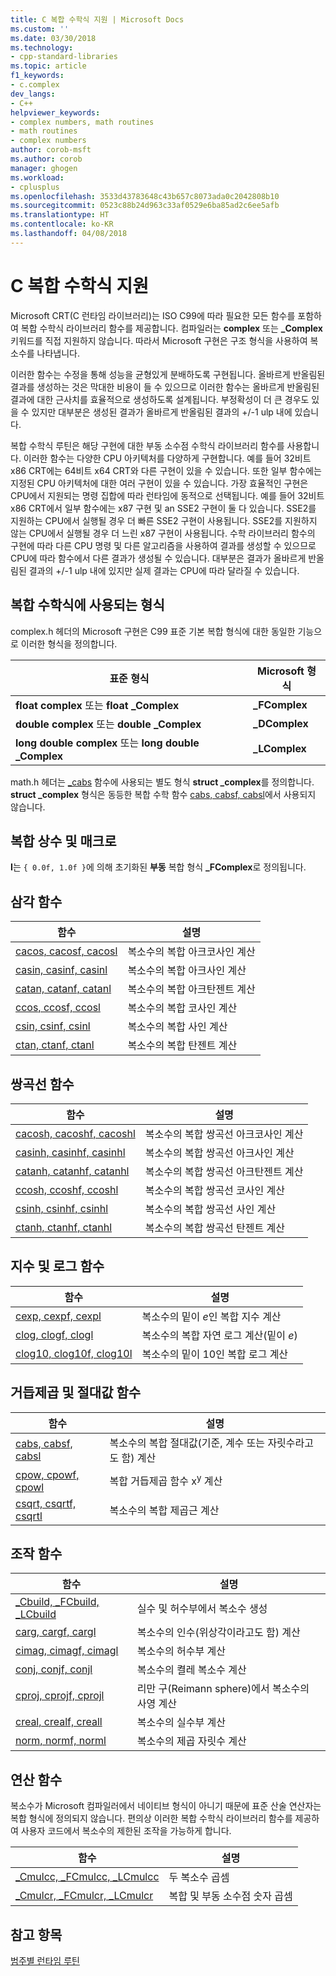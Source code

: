 ```yaml
---
title: C 복합 수학식 지원 | Microsoft Docs
ms.custom: ''
ms.date: 03/30/2018
ms.technology:
- cpp-standard-libraries
ms.topic: article
f1_keywords:
- c.complex
dev_langs:
- C++
helpviewer_keywords:
- complex numbers, math routines
- math routines
- complex numbers
author: corob-msft
ms.author: corob
manager: ghogen
ms.workload:
- cplusplus
ms.openlocfilehash: 3533d43783648c43b657c8073ada0c2042808b10
ms.sourcegitcommit: 0523c88b24d963c33af0529e6ba85ad2c6ee5afb
ms.translationtype: HT
ms.contentlocale: ko-KR
ms.lasthandoff: 04/08/2018
---
```

# <a name="c-complex-math-support"></a>C 복합 수학식 지원

Microsoft CRT(C 런타임 라이브러리)는 ISO C99에 따라 필요한 모든 함수를 포함하여 복합 수학식 라이브러리 함수를 제공합니다. 컴파일러는 **complex** 또는 **_Complex** 키워드를 직접 지원하지 않습니다. 따라서 Microsoft 구현은 구조 형식을 사용하여 복소수를 나타냅니다.

이러한 함수는 수정을 통해 성능을 균형있게 분배하도록 구현됩니다. 올바르게 반올림된 결과를 생성하는 것은 막대한 비용이 들 수 있으므로 이러한 함수는 올바르게 반올림된 결과에 대한 근사치를 효율적으로 생성하도록 설계됩니다. 부정확성이 더 큰 경우도 있을 수 있지만 대부분은 생성된 결과가 올바르게 반올림된 결과의 +/-1 ulp 내에 있습니다.

복합 수학식 루틴은 해당 구현에 대한 부동 소수점 수학식 라이브러리 함수를 사용합니다. 이러한 함수는 다양한 CPU 아키텍처를 다양하게 구현합니다. 예를 들어 32비트 x86 CRT에는 64비트 x64 CRT와 다른 구현이 있을 수 있습니다. 또한 일부 함수에는 지정된 CPU 아키텍처에 대한 여러 구현이 있을 수 있습니다. 가장 효율적인 구현은 CPU에서 지원되는 명령 집합에 따라 런타임에 동적으로 선택됩니다. 예를 들어 32비트 x86 CRT에서 일부 함수에는 x87 구현 및 an SSE2 구현이 둘 다 있습니다. SSE2를 지원하는 CPU에서 실행될 경우 더 빠른 SSE2 구현이 사용됩니다. SSE2를 지원하지 않는 CPU에서 실행될 경우 더 느린 x87 구현이 사용됩니다. 수학 라이브러리 함수의 구현에 따라 다른 CPU 명령 및 다른 알고리즘을 사용하여 결과를 생성할 수 있으므로 CPU에 따라 함수에서 다른 결과가 생성될 수 있습니다. 대부분은 결과가 올바르게 반올림된 결과의 +/-1 ulp 내에 있지만 실제 결과는 CPU에 따라 달라질 수 있습니다.

## <a name="types-used-in-complex-math"></a>복합 수학식에 사용되는 형식

complex.h 헤더의 Microsoft 구현은 C99 표준 기본 복합 형식에 대한 동일한 기능으로 이러한 형식을 정의합니다.

|표준 형식|Microsoft 형식|
|-|-|
|**float complex** 또는 **float _Complex**|**_FComplex**|
|**double complex** 또는 **double _Complex**|**_DComplex**|
|**long double complex** 또는 **long double _Complex**|**_LComplex**|

math.h 헤더는 [_cabs](../c-runtime-library/reference/cabs.md) 함수에 사용되는 별도 형식 **struct _complex**를 정의합니다. **struct _complex** 형식은 동등한 복합 수학 함수 [cabs, cabsf, cabsl](../c-runtime-library/reference/cabs-cabsf-cabsl.md)에서 사용되지 않습니다.

## <a name="complex-constants-and-macros"></a>복합 상수 및 매크로

**I**는 `{ 0.0f, 1.0f }`에 의해 초기화된 **부동** 복합 형식 **_FComplex**로 정의됩니다.

## <a name="trigonometric-functions"></a>삼각 함수

|함수|설명|
|-|-|
|[cacos, cacosf, cacosl](../c-runtime-library/reference/cacos-cacosf-cacosl.md)|복소수의 복합 아크코사인 계산|
|[casin, casinf, casinl](../c-runtime-library/reference/casin-casinf-casinl.md)|복소수의 복합 아크사인 계산|
|[catan, catanf, catanl](../c-runtime-library/reference/catan-catanf-catanl.md)|복소수의 복합 아크탄젠트 계산|
|[ccos, ccosf, ccosl](../c-runtime-library/reference/ccos-ccosf-ccosl.md)|복소수의 복합 코사인 계산|
|[csin, csinf, csinl](../c-runtime-library/reference/csin-csinf-csinl.md)|복소수의 복합 사인 계산|
|[ctan, ctanf, ctanl](../c-runtime-library/reference/ctan-ctanf-ctanl.md)|복소수의 복합 탄젠트 계산|

## <a name="hyperbolic-functions"></a>쌍곡선 함수

|함수|설명|
|-|-|
|[cacosh, cacoshf, cacoshl](../c-runtime-library/reference/cacosh-cacoshf-cacoshl.md)|복소수의 복합 쌍곡선 아크코사인 계산|
|[casinh, casinhf, casinhl](../c-runtime-library/reference/casinh-casinhf-casinhl.md)|복소수의 복합 쌍곡선 아크사인 계산|
|[catanh, catanhf, catanhl](../c-runtime-library/reference/catanh-catanhf-catanhl.md)|복소수의 복합 쌍곡선 아크탄젠트 계산|
|[ccosh, ccoshf, ccoshl](../c-runtime-library/reference/ccosh-ccoshf-ccoshl.md)|복소수의 복합 쌍곡선 코사인 계산|
|[csinh, csinhf, csinhl](../c-runtime-library/reference/csinh-csinhf-csinhl.md)|복소수의 복합 쌍곡선 사인 계산|
|[ctanh, ctanhf, ctanhl](../c-runtime-library/reference/ctanh-ctanhf-ctanhl.md)|복소수의 복합 쌍곡선 탄젠트 계산|

## <a name="exponential-and-logarithmic-functions"></a>지수 및 로그 함수

|함수|설명|
|-|-|
|[cexp, cexpf, cexpl](../c-runtime-library/reference/cexp-cexpf-cexpl.md)|복소수의 밑이 *e*인 복합 지수 계산|
|[clog, clogf, clogl](../c-runtime-library/reference/clog-clogf-clogl.md)|복소수의 복합 자연 로그 계산(밑이 *e*)|
|[clog10, clog10f, clog10l](../c-runtime-library/reference/clog10-clog10f-clog10l.md)|복소수의 밑이 10인 복합 로그 계산|

## <a name="power-and-absolute-value-functions"></a>거듭제곱 및 절대값 함수

|함수|설명|
|-|-|
|[cabs, cabsf, cabsl](../c-runtime-library/reference/cabs-cabsf-cabsl.md)|복소수의 복합 절대값(기준, 계수 또는 자릿수라고도 함) 계산|
|[cpow, cpowf, cpowl](../c-runtime-library/reference/cpow-cpowf-cpowl.md)|복합 거듭제곱 함수 x<sup>y</sup> 계산|
|[csqrt, csqrtf, csqrtl](../c-runtime-library/reference/csqrt-csqrtf-csqrtl.md)|복소수의 복합 제곱근 계산|

## <a name="manipulation-functions"></a>조작 함수

|함수|설명|
|-|-|
|[_Cbuild, _FCbuild, _LCbuild](../c-runtime-library/reference/cbuild-fcbuild-lcbuild.md)|실수 및 허수부에서 복소수 생성|
|[carg, cargf, cargl](../c-runtime-library/reference/carg-cargf-cargl.md)|복소수의 인수(위상각이라고도 함) 계산|
|[cimag, cimagf, cimagl](../c-runtime-library/reference/cimag-cimagf-cimagl.md)|복소수의 허수부 계산|
|[conj, conjf, conjl](../c-runtime-library/reference/conj-conjf-conjl.md)|복소수의 켤레 복소수 계산|
|[cproj, cprojf, cprojl](../c-runtime-library/reference/cproj-cprojf-cprojl.md)|리만 구(Reimann sphere)에서 복소수의 사영 계산|
|[creal, crealf, creall](../c-runtime-library/reference/creal-crealf-creall.md)|복소수의 실수부 계산|
|[norm, normf, norml](../c-runtime-library/reference/norm-normf-norml1.md)|복소수의 제곱 자릿수 계산|

## <a name="operation-functions"></a>연산 함수

복소수가 Microsoft 컴파일러에서 네이티브 형식이 아니기 때문에 표준 산술 연산자는 복합 형식에 정의되지 않습니다. 편의상 이러한 복합 수학식 라이브러리 함수를 제공하여 사용자 코드에서 복소수의 제한된 조작을 가능하게 합니다.

|함수|설명|
|-|-|
|[_Cmulcc, _FCmulcc, _LCmulcc](../c-runtime-library/reference/cmulcc-fcmulcc-lcmulcc.md)|두 복소수 곱셈|
|[_Cmulcr, _FCmulcr, _LCmulcr](../c-runtime-library/reference/cmulcr-fcmulcr-lcmulcr.md)|복합 및 부동 소수점 숫자 곱셈|

## <a name="see-also"></a>참고 항목

[범주별 런타임 루틴](../c-runtime-library/run-time-routines-by-category.md)